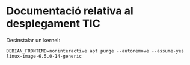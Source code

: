 # Documentació relativa al desplegament TIC

Desinstalar un kernel:

```
DEBIAN_FRONTEND=noninteractive apt purge --autoremove --assume-yes linux-image-6.5.0-14-generic
```
